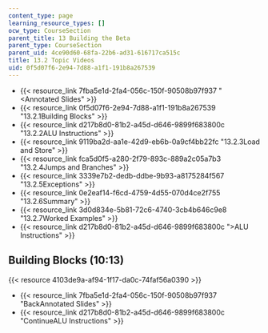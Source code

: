 ```yaml
---
content_type: page
learning_resource_types: []
ocw_type: CourseSection
parent_title: 13 Building the Beta
parent_type: CourseSection
parent_uid: 4ce90d60-68fa-22b6-ad31-616717ca515c
title: 13.2 Topic Videos
uid: 0f5d07f6-2e94-7d88-a1f1-191b8a267539
---
```


*   {{< resource_link 7fba5e1d-2fa4-056c-150f-90508b97f937 "\<Annotated Slides" >}}
*   {{< resource_link 0f5d07f6-2e94-7d88-a1f1-191b8a267539 "13.2.1Building Blocks" >}}
*   {{< resource_link d217b8d0-81b2-a45d-d646-9899f683800c "13.2.2ALU Instructions" >}}
*   {{< resource_link 9119ba2d-aa1e-42d9-eb6b-0a9cf4bb22fc "13.2.3Load and Store" >}}
*   {{< resource_link fca5d0f5-a280-2f79-893c-889a2c05a7b3 "13.2.4Jumps and Branches" >}}
*   {{< resource_link 3339e7b2-dedb-ddbe-9b93-a8175284f567 "13.2.5Exceptions" >}}
*   {{< resource_link 0e2eaf14-f6cd-4759-4d55-070d4ce2f755 "13.2.6Summary" >}}
*   {{< resource_link 3d0d834e-5b81-72c6-4740-3cb4b646c9e8 "13.2.7Worked Examples" >}}
*   {{< resource_link d217b8d0-81b2-a45d-d646-9899f683800c "\>ALU Instructions" >}}

Building Blocks (10:13)
-----------------------

{{< resource 4103de9a-af94-1f17-da0c-74faf56a0390 >}}

*   {{< resource_link 7fba5e1d-2fa4-056c-150f-90508b97f937 "BackAnnotated Slides" >}}
*   {{< resource_link d217b8d0-81b2-a45d-d646-9899f683800c "ContinueALU Instructions" >}}